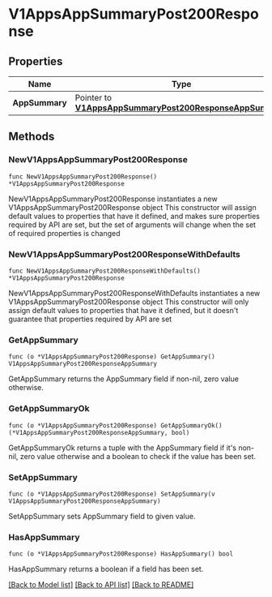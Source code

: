 # V1AppsAppSummaryPost200Response

## Properties

Name | Type | Description | Notes
------------ | ------------- | ------------- | -------------
**AppSummary** | Pointer to [**V1AppsAppSummaryPost200ResponseAppSummary**](V1AppsAppSummaryPost200ResponseAppSummary.md) |  | [optional] 

## Methods

### NewV1AppsAppSummaryPost200Response

`func NewV1AppsAppSummaryPost200Response() *V1AppsAppSummaryPost200Response`

NewV1AppsAppSummaryPost200Response instantiates a new V1AppsAppSummaryPost200Response object
This constructor will assign default values to properties that have it defined,
and makes sure properties required by API are set, but the set of arguments
will change when the set of required properties is changed

### NewV1AppsAppSummaryPost200ResponseWithDefaults

`func NewV1AppsAppSummaryPost200ResponseWithDefaults() *V1AppsAppSummaryPost200Response`

NewV1AppsAppSummaryPost200ResponseWithDefaults instantiates a new V1AppsAppSummaryPost200Response object
This constructor will only assign default values to properties that have it defined,
but it doesn't guarantee that properties required by API are set

### GetAppSummary

`func (o *V1AppsAppSummaryPost200Response) GetAppSummary() V1AppsAppSummaryPost200ResponseAppSummary`

GetAppSummary returns the AppSummary field if non-nil, zero value otherwise.

### GetAppSummaryOk

`func (o *V1AppsAppSummaryPost200Response) GetAppSummaryOk() (*V1AppsAppSummaryPost200ResponseAppSummary, bool)`

GetAppSummaryOk returns a tuple with the AppSummary field if it's non-nil, zero value otherwise
and a boolean to check if the value has been set.

### SetAppSummary

`func (o *V1AppsAppSummaryPost200Response) SetAppSummary(v V1AppsAppSummaryPost200ResponseAppSummary)`

SetAppSummary sets AppSummary field to given value.

### HasAppSummary

`func (o *V1AppsAppSummaryPost200Response) HasAppSummary() bool`

HasAppSummary returns a boolean if a field has been set.


[[Back to Model list]](../README.md#documentation-for-models) [[Back to API list]](../README.md#documentation-for-api-endpoints) [[Back to README]](../README.md)



